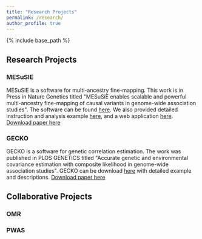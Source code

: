 ```yaml
---
title: "Research Projects"
permalink: /research/
author_profile: true
---
```


{% include base_path %}
## Research Projects

### MESuSIE
MESuSIE is a software for multi-ancestry fine-mapping. This work is in Press in Nature Genetics titled "MESuSiE enables scalable and powerful multi-ancestry
fine-mapping of causal variants in genome-wide association studies". The software can be found [here](https://github.com/borangao/meSuSie). We also provided detailed instruction and analysis example [here](https://borangao.github.io/meSuSie_Analysis/), and a web application [here](https://borangao.shinyapps.io/meSuSie/). [Download paper here](https://www.nature.com/articles/s41588-023-01604-7)

### GECKO
GECKO is a software for genetic correlation estimation. The work was published in PLOS GENETICS titled "Accurate genetic and environmental covariance estimation with composite likelihood in genome-wide association studies". GECKO can be download [here](https://github.com/borangao/GECKO) with detailed example and descriptions.
[Download paper here](https://journals.plos.org/plosgenetics/article?id=10.1371/journal.pgen.1009293)

## Collaborative Projects

### OMR

### PWAS
